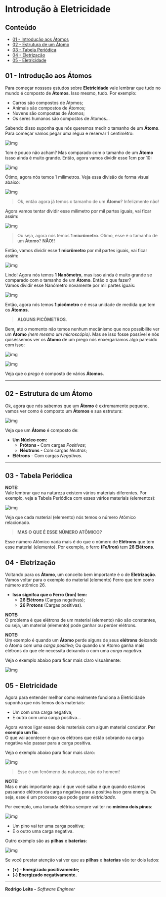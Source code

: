 # Introdução à Eletricidade

## Conteúdo

 - [01 - Introdução aos Átomos](#01)
 - [02 - Estrutura de um Átomo](#02)
 - [03 - Tabela Periódica](#03)
 - [04 - Eletrização](#04)
 - [05 - Eletricidade](#05)

<div id ="01"></div>

## 01 - Introdução aos Átomos

Para começar nosssos estudos sobre **Eletricidade** vale lembrar que tudo no mundo é composto de **Átomos**. Isso mesmo, tudo. Por exemplo:

 - Carros são compostos de Átomos;
 - Animais são compostos de Átomos;
 - Nuvens são compostas de Átomos;
 - Os seres humanos são compostos de Átomos...

Sabendo disso suponha que nós queremos medir o tamanho de um **Átomo**. Para começar vamos pegar uma régua e reservar 1 centimétro:

![img](images/1cm.png)  

1cm é pouco não acham? Mas comparado com o tamanho de um **Átomo** issso ainda é muito grande. Então, agora vamos dividir esse 1cm por 10:

![img](images/1mm.png)  

Ótimo, agora nós temos 1 milímetros. Veja essa divisão de forma visual abaixo:

![img](images/cm-mm.png)  

> Ok, então agora já temos o tamanho de um **Átomo**? Infelizmente não!  

Agora vamos tentar dividir esse milímetro por mil partes iguais, vai ficar assim:

![img](images/1micrometer.png)  

> Ou seja, agora nós temos **1 micrômetro**. Ótimo, esse é o tamanho de um **Átomo**? **NÃO!!**  

Então, vamos dividir esse **1 micrômetro** por mil partes iguais, vai ficar assim:

![img](images/1nanometers.png)  

Lindo! Agora nós temos **1 Nanômetro**, mas isso ainda é muito grande se comparado com o tamanho de um **Átomo**. Então o que fazer?  
Vamos dividir esse Nanômetro novamente por mil partes iguais:

![img](images/1picometers.png)  

Então, agora nós temos **1 picômetro** e é essa unidade de medida que tem os **Átomos**.

> **ALGUNS PICÔMETROS**.

Bem, até o momento não temos nenhum mecânismo que nos possibilite ver um **Átomo** *(nem mesmo um microscópio)*. Mas se isso fosse possível e nós quiséssemos ver os **Átomo** de um prego nós enxergaríamos algo parecido com isso:

![img](images/nail.jpg)  

![img](images/example-01.png)  

Veja que o *prego* é composto de vários **Átomos**.

---

<div id="02"></div>

## 02 - Estrutura de um Átomo

Ok, agora que nós sabemos que um **Átomo** é extremamente pequeno, vamos ver como é composto um **Átomos** e sua estrutura:

![img](images/atomic-structure.png)  

Veja que um **Átomo** é composto de:

 - **Um Núcleo com:**
   - **Prótons -** Com cargas *Positivas*;
   - **Nêutrons -** Com cargas *Neutras*;
 - **Elétrons** - Com cargas *Negativas*.

---

<div id="03"></div>

## 03 - Tabela Periódica

**NOTE:**  
Vale lembrar que na natureza existem vários materiais diferentes. Por exemplo, veja a Tabela Periódica com esses vários materiais (elementos):

![img](images/periodic-table.jpg)  

Veja que cada material (elemento) nós temos o número Atômico relacionado.

> **MAS O QUE É ESSE NÚMERO ATÔMICO?**

Esse número Atômico nada mais é do que o número de **Elétrons** que tem esse material (elemento). Por exemplo, o ferro **(Fe/Iron)** tem **26 Elétrons**.

<div id="04"></div>

## 04 - Eletrização

Voltando para os **Átomo**, um conceito bem importante é o de **Eletrização**. Vamos voltar para o exemplo do material (elemento) Ferro que tem como número atômico 26.

 - **Isso signifca que o Ferro (Iron) tem:**
   - **26 Elétrons** (Cargas negativas);
   - **26 Protons** (Cargas positivas).

**NOTE:**  
O problema é que elétrons de um material (elemento) não são constantes, ou seja, um material (elemento) pode ganhar ou perder elétrons.

**NOTE:**  
Um exemplo é quando um **Átomo** perde alguns de seus **elétrons** deixando o Átomo com uma *carga positiva*; Ou quando um Átomo ganha mais elétrons do que ele necessita deixando o com uma *carga negativa*.

Veja o exemplo abaixo para ficar mais claro visualmente:

![img](images/atoms-and-charges.jpg)  

<div id="05"></div>

## 05 - Eletricidade

Agora para entender melhor como realmente funciona a Eletricidade suponha que nós temos dois materiais:

 - Um com uma carga negativa;
 - E outro com uma carga positiva...

Agora vamos ligar esses dois materiais com algum material condutor. **Por exemplo um fio**.  
O que vai acontecer é que os elétrons que estão sobrando na carga negativa vão passar para a carga positiva.

Veja o exemplo abaixo para ficar mais claro:

![img](images/negative-to-positive.gif)  

> Esse é um fenômeno da natureza, não do homem!

**NOTE:**  
Mas o mais importante aqui é que você saiba é que quando estamos passando elétrons da carga negativa para a positiva isso gera energia. Ou seja, esse é um processo que pode gerar *eletricidade*.

Por exemplo, uma tomada elétrica sempre vai ter no **mínimo dois pinos**:

![img](images/tomada.jpg)  

 - Um pino vai ter uma carga positiva;
 - E o outro uma carga negativa.

Outro exemplo são as **pilhas** e **baterias**:

![img](images/pilhas-baterias.png)  

Se você prestar atenção vai ver que as **pilhas** e **baterias** vão ter dois lados:

 - **(+) - Energizado positivamente;**
 - **(-) Energizado negativamente.**

---

**Rodrigo Leite -** *Software Engineer*
